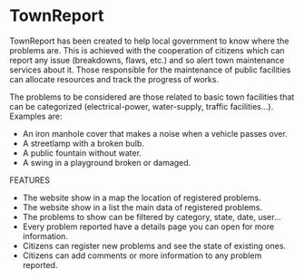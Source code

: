 # TownReport
TownReport has been created to help local government to know where the problems are. This is achieved with the cooperation of citizens which can report any issue (breakdowns, flaws, etc.) and so alert town maintenance services about it. Those responsible for the maintenance of public facilities can allocate resources and track the progress of works.

The problems to be considered are those related to basic town facilities that can be categorized (electrical-power, water-supply, traffic facilities…). Examples are:
* An iron manhole cover that makes a noise when a vehicle passes over.
* A streetlamp with a broken bulb.
* A public fountain without water.
* A swing in a playground broken or damaged.

FEATURES
- The website show in a map the location of registered problems.
- The website show in a list the main data of registered problems.
- The problems to show can be filtered by category, state, date, user…
- Every problem reported have a details page you can open for more information.
- Citizens can register new problems and see the state of existing ones.
- Citizens can add comments or more information to any problem reported.
